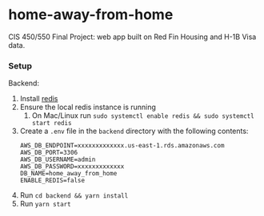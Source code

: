 # home-away-from-home
CIS 450/550 Final Project: web app built on Red Fin Housing and H-1B Visa data.

### Setup
Backend:
1. Install [redis](https://redis.io/docs/getting-started/)
2. Ensure the local redis instance is running
   1. On Mac/Linux run `sudo systemctl enable redis && sudo systemctl start redis`
3. Create a `.env` file in the `backend` directory with the following contents:
   ```
   AWS_DB_ENDPOINT=xxxxxxxxxxxxx.us-east-1.rds.amazonaws.com
   AWS_DB_PORT=3306
   AWS_DB_USERNAME=admin
   AWS_DB_PASSWORD=xxxxxxxxxxxxx
   DB_NAME=home_away_from_home
   ENABLE_REDIS=false
   ```
4. Run `cd backend && yarn install`
5. Run `yarn start`
